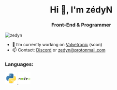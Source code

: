 <h1 align="center">Hi 👋, I'm zédyN</h1>
<h3 align="center">Front-End & Programmer </h3>

<p align="left"> <img src="https://komarev.com/ghpvc/?username=zedyn&label=Profile%20views&color=0e75b6&style=flat" alt="zedyn" /> </p>

- 🔭 I’m currently working on [Valvetronic](https://https://github.com/zedyn/) (soon)
- 📫 Contact: [Discord](https://discord.com/users/559116776257093653) or [zedyn@protonmail.com](mailto:zedyn@protonmail.com)



<h3 align="left">Languages:</h3>
<p align="left"><a href="https://www.python.org" target="_blank"> <img src="https://raw.githubusercontent.com/devicons/devicon/master/icons/python/python-original.svg" alt="python" width="40" height="40"/> </a>
<a href="https://nodejs.org" target="_blank"> <img src="https://raw.githubusercontent.com/devicons/devicon/master/icons/nodejs/nodejs-original-wordmark.svg" alt="nodejs" width="40" height="40"/> </a>
</p>

